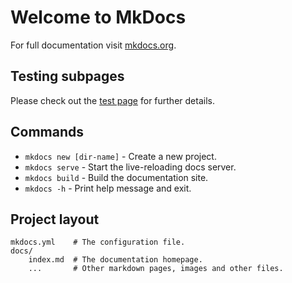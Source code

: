 # Welcome to MkDocs

For full documentation visit [mkdocs.org](https://www.mkdocs.org).

## Testing subpages
Please check out the [test page](01-Week2-Loading-SRA-Data.md) for further details.

## Commands

* `mkdocs new [dir-name]` - Create a new project.
* `mkdocs serve` - Start the live-reloading docs server.
* `mkdocs build` - Build the documentation site.
* `mkdocs -h` - Print help message and exit.



## Project layout

    mkdocs.yml    # The configuration file.
    docs/
        index.md  # The documentation homepage.
        ...       # Other markdown pages, images and other files.
